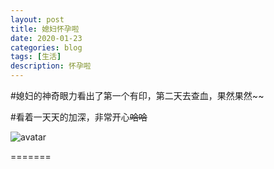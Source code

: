 ```yaml
---
layout: post
title: 媳妇怀孕啦
date: 2020-01-23
categories: blog
tags: [生活]
description: 怀孕啦
---
```

#媳妇的神奇眼力看出了第一个有印，第二天去查血，果然果然~~


#看着一天天的加深，非常开心~~哈哈~~


![avatar](https://github.com/niguadage/niguadage.github.io/raw/master/pics/pic1.jpg)

=======
